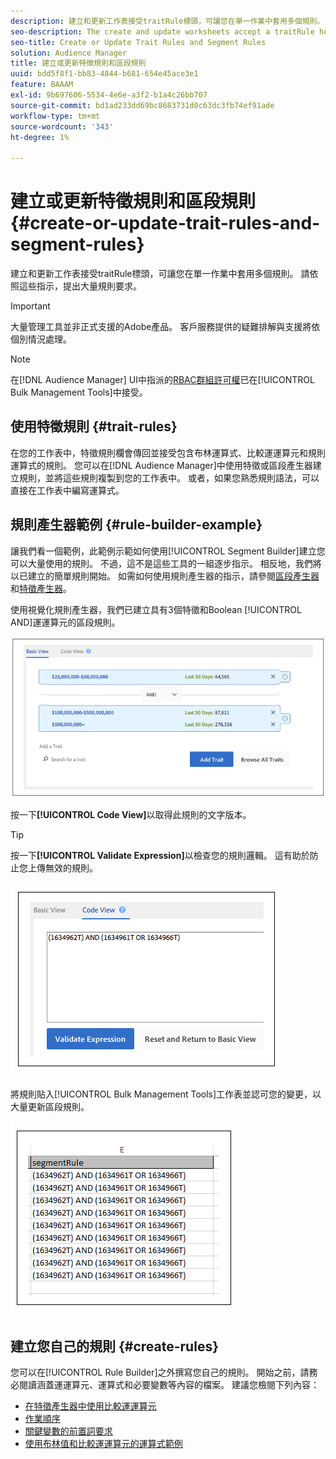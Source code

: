```yaml
---
description: 建立和更新工作表接受traitRule標頭，可讓您在單一作業中套用多個規則。 請依照這些指示，提出大量規則要求。
seo-description: The create and update worksheets accept a traitRule header that lets you apply multiple rules in a single operation. Follow these instructions to make bulk rule requests.
seo-title: Create or Update Trait Rules and Segment Rules
solution: Audience Manager
title: 建立或更新特徵規則和區段規則
uuid: bdd5f8f1-bb83-4844-b681-654e45ace3e1
feature: BAAAM
exl-id: 9b697606-5534-4e6e-a3f2-b1a4c26bb707
source-git-commit: bd1ad233dd69bc8683731d0c63dc3fb74ef91ade
workflow-type: tm+mt
source-wordcount: '343'
ht-degree: 1%

---
```


# 建立或更新特徵規則和區段規則{#create-or-update-trait-rules-and-segment-rules}

建立和更新工作表接受traitRule標頭，可讓您在單一作業中套用多個規則。 請依照這些指示，提出大量規則要求。

>[!IMPORTANT]
>
>大量管理工具並非正式支援的Adobe產品。 客戶服務提供的疑難排解與支援將依個別情況處理。

<!-- 

<p>c_bulk_rules.xml </p>

 -->

>[!NOTE]
>
>在[!DNL Audience Manager] UI中指派的[RBAC群組許可權](../../features/administration/administration-overview.md)已在[!UICONTROL Bulk Management Tools]中接受。

## 使用特徵規則 {#trait-rules}

在您的工作表中，特徵規則欄會傳回並接受包含布林運算式、比較運運算元和規則運算式的規則。 您可以在[!DNL Audience Manager]中使用特徵或區段產生器建立規則，並將這些規則複製到您的工作表中。 或者，如果您熟悉規則語法，可以直接在工作表中編寫運算式。

## 規則產生器範例 {#rule-builder-example}

讓我們看一個範例，此範例示範如何使用[!UICONTROL Segment Builder]建立您可以大量使用的規則。 不過，這不是這些工具的一組逐步指示。 相反地，我們將以已建立的簡單規則開始。 如需如何使用規則產生器的指示，請參閱[區段產生器](../../features/segments/segment-builder.md)和[特徵產生器](../../features/traits/about-trait-builder.md)。

使用視覺化規則產生器，我們已建立具有3個特徵和Boolean [!UICONTROL AND]運運算元的區段規則。

![](assets/visualrule.png)

按一下&#x200B;**[!UICONTROL Code View]**&#x200B;以取得此規則的文字版本。

>[!TIP]
>
>按一下&#x200B;**[!UICONTROL Validate Expression]**&#x200B;以檢查您的規則邏輯。 這有助於防止您上傳無效的規則。

![](assets/coderule.png)

將規則貼入[!UICONTROL Bulk Management Tools]工作表並認可您的變更，以大量更新區段規則。

![](assets/segmentrule.png)

## 建立您自己的規則 {#create-rules}

您可以在[!UICONTROL Rule Builder]之外撰寫您自己的規則。 開始之前，請務必閱讀涵蓋運運算元、運算式和必要變數等內容的檔案。 建議您檢閱下列內容：

* [在特徵產生器中使用比較運運算元](../../features/traits/trait-comparison-operators.md)
* [作業順序](../../features/traits/trait-operator-precedence.md)
* [關鍵變數的前置詞要求](../../features/traits/trait-variable-prefixes.md)
* [使用布林值和比較運運算元的運算式範例](../../features/traits/trait-expression-samples.md)
